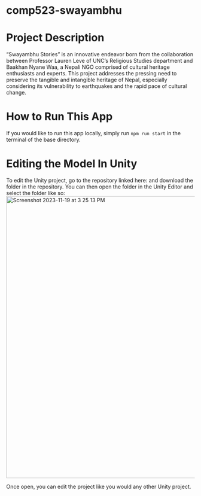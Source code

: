 # comp523-swayambhu
# Project Description
“Swayambhu Stories” is an innovative endeavor born from the collaboration between Professor Lauren Leve of UNC’s Religious Studies department and Baakhan Nyane Waa, a Nepali NGO comprised of cultural heritage enthusiasts and experts. This project addresses the pressing need to preserve the tangible and intangible heritage of Nepal, especially considering its vulnerability to earthquakes and the rapid pace of cultural change.

# How to Run This App
If you would like to run this app locally, simply run `npm run start` in the terminal of the base directory. 

# Editing the Model In Unity
To edit the Unity project, go to the repository linked here: and download the folder in the repository. You can then open the folder in the Unity Editor and select the folder like so:
<img width="754" alt="Screenshot 2023-11-19 at 3 25 13 PM" src="https://github.com/charlesma11/comp523-swayambhu/assets/73028566/a85ebb41-cd15-4006-b37c-ca9b8e71d5cf">

Once open, you can edit the project like you would any other Unity project.
